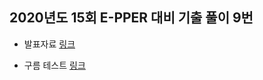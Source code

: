## 2020년도 15회 E-PPER 대비 기출 풀이 9번

- 발표자료 [링크](https://www.dropbox.com/scl/fi/216jy7hzjsitqymbbuq0r/2020-15-E-PPER-1.papert?dl=0&rlkey=pdz1vaarj3z1b1bwfpriggbyy)

- 구름 테스트 [링크](https://level.goorm.io/exam/90295/%EA%B8%B8-%EA%B1%B7%EB%8B%A4-%EB%8F%88-%EC%A4%8D%EA%B8%B0-%EB%8F%99%EC%A0%81%EA%B3%84%ED%9A%8D%EB%B2%95/quiz/1) 
  